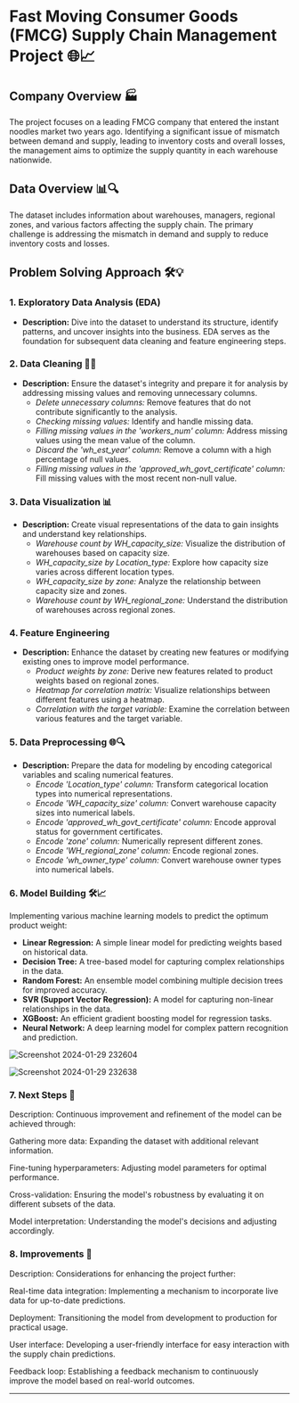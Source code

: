 # Fast Moving Consumer Goods (FMCG) Supply Chain Management Project 🌐📈

## Company Overview 🏭
The project focuses on a leading FMCG company that entered the instant noodles market two years ago. Identifying a significant issue of mismatch between demand and supply, leading to inventory costs and overall losses, the management aims to optimize the supply quantity in each warehouse nationwide.

## Data Overview 📊🔍
The dataset includes information about warehouses, managers, regional zones, and various factors affecting the supply chain. The primary challenge is addressing the mismatch in demand and supply to reduce inventory costs and losses.

## Problem Solving Approach 🛠️💡

### 1. Exploratory Data Analysis (EDA)
- **Description:** Dive into the dataset to understand its structure, identify patterns, and uncover insights into the business. EDA serves as the foundation for subsequent data cleaning and feature engineering steps.

### 2. Data Cleaning 🧹🔧
- **Description:** Ensure the dataset's integrity and prepare it for analysis by addressing missing values and removing unnecessary columns.
   - *Delete unnecessary columns:* Remove features that do not contribute significantly to the analysis.
   - *Checking missing values:* Identify and handle missing data.
   - *Filling missing values in the 'workers_num' column:* Address missing values using the mean value of the column.
   - *Discard the 'wh_est_year' column:* Remove a column with a high percentage of null values.
   - *Filling missing values in the 'approved_wh_govt_certificate' column:* Fill missing values with the most recent non-null value.

### 3. Data Visualization 📊
- **Description:** Create visual representations of the data to gain insights and understand key relationships.
   - *Warehouse count by WH_capacity_size:* Visualize the distribution of warehouses based on capacity size.
   - *WH_capacity_size by Location_type:* Explore how capacity size varies across different location types.
   - *WH_capacity_size by zone:* Analyze the relationship between capacity size and zones.
   - *Warehouse count by WH_regional_zone:* Understand the distribution of warehouses across regional zones.

### 4. Feature Engineering
- **Description:** Enhance the dataset by creating new features or modifying existing ones to improve model performance.
   - *Product weights by zone:* Derive new features related to product weights based on regional zones.
   - *Heatmap for correlation matrix:* Visualize relationships between different features using a heatmap.
   - *Correlation with the target variable:* Examine the correlation between various features and the target variable.

### 5. Data Preprocessing 🌐🔍
- **Description:** Prepare the data for modeling by encoding categorical variables and scaling numerical features.
   - *Encode 'Location_type' column:* Transform categorical location types into numerical representations.
   - *Encode 'WH_capacity_size' column:* Convert warehouse capacity sizes into numerical labels.
   - *Encode 'approved_wh_govt_certificate' column:* Encode approval status for government certificates.
   - *Encode 'zone' column:* Numerically represent different zones.
   - *Encode 'WH_regional_zone' column:* Encode regional zones.
   - *Encode 'wh_owner_type' column:* Convert warehouse owner types into numerical labels.

### 6. Model Building 🛠️📈
Implementing various machine learning models to predict the optimum product weight:

- **Linear Regression:** A simple linear model for predicting weights based on historical data.
- **Decision Tree:** A tree-based model for capturing complex relationships in the data.
- **Random Forest:** An ensemble model combining multiple decision trees for improved accuracy.
- **SVR (Support Vector Regression):** A model for capturing non-linear relationships in the data.
- **XGBoost:** An efficient gradient boosting model for regression tasks.
- **Neural Network:** A deep learning model for complex pattern recognition and prediction.

![Screenshot 2024-01-29 232604](https://github.com/anurashikvk/FMCG-Supply-Chain-Optimization-Project/assets/134492695/4819daa6-61b7-4d46-997c-91818df14e38)


![Screenshot 2024-01-29 232638](https://github.com/anurashikvk/FMCG-Supply-Chain-Optimization-Project/assets/134492695/1e6092aa-b3e8-4e8c-bee4-713508da5b07)


### 7. Next Steps 🚀
Description: Continuous improvement and refinement of the model can be achieved through:

Gathering more data: Expanding the dataset with additional relevant information.

Fine-tuning hyperparameters: Adjusting model parameters for optimal performance.

Cross-validation: Ensuring the model's robustness by evaluating it on different subsets of the data.

Model interpretation: Understanding the model's decisions and adjusting accordingly.

### 8. Improvements 🌱
Description: Considerations for enhancing the project further:

Real-time data integration: Implementing a mechanism to incorporate live data for up-to-date predictions.

Deployment: Transitioning the model from development to production for practical usage.

User interface: Developing a user-friendly interface for easy interaction with the supply chain predictions.

Feedback loop: Establishing a feedback mechanism to continuously improve the model based on real-world outcomes.

---
